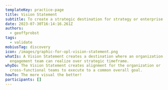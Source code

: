 ```yaml
---
templateKey: practice-page
title: Vision Statement
subtitle: To create a strategic destination for strategy or enterprise engagement
date: 2023-07-30T16:14:16.261Z
authors:
  - geoffprobst
tags:
  - validate
mobiusTag: discovery
icon: /images/graphic-for-opl-vision-statement.png
whatIs: A﻿ Vision Statement creates a destination where an organization or
  engagement team can realize over strategic timeframe.
whyDo: T﻿he Vision Statement creates alignment for the organization or
  cross-functional teams to execute to a common overall goal.
howTo: The more visual the better!
participants: []
---
```

